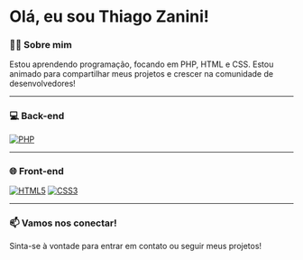 # Olá, eu sou Thiago Zanini!

### 👨‍💻 Sobre mim
Estou aprendendo programação, focando em PHP, HTML e CSS. Estou animado para compartilhar meus projetos e crescer na comunidade de desenvolvedores!

---

### 💻 Back-end
[![PHP](https://img.shields.io/badge/PHP-4F5B93?style=flat-square&logo=php&logoColor=white)](https://www.php.net)

---

### 🌐 Front-end
[![HTML5](https://img.shields.io/badge/HTML5-E34F26?style=flat-square&logo=html5&logoColor=white)](https://developer.mozilla.org/pt-BR/docs/Web/HTML)
[![CSS3](https://img.shields.io/badge/CSS3-1572B6?style=flat-square&logo=css3&logoColor=white)](https://developer.mozilla.org/pt-BR/docs/Web/CSS)

---

### 📫 Vamos nos conectar!
Sinta-se à vontade para entrar em contato ou seguir meus projetos!
